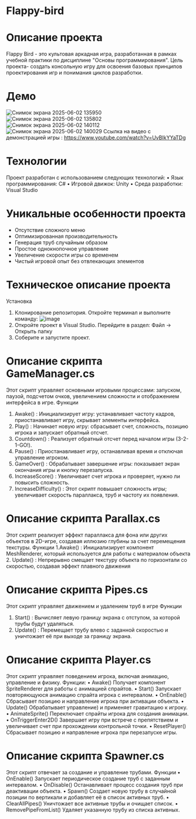 # Flappy-bird
# Описание проекта 
Flappy Bird - это культовая аркадная игра, разработанная в рамках учебной практики по дисциплине "Основы программирования". Цель проекта- создать консольную игру для освоения базовых принципов проектирования игр и понимания  циклов разработки.
# Демо 
![Снимок экрана 2025-06-02 135950](https://github.com/user-attachments/assets/d670b383-c920-43e6-a631-0c752dfe3f74)
![Снимок экрана 2025-06-02 135802](https://github.com/user-attachments/assets/283cb3b8-70b7-4c37-b82a-50f0e4981ecf)
![Снимок экрана 2025-06-02 140112](https://github.com/user-attachments/assets/7e0f474b-6f5c-4535-8762-be625764d19d)
![Снимок экрана 2025-06-02 140029](https://github.com/user-attachments/assets/875f5bef-a157-4e36-91dd-fcc2c878630a)
Ссылка на видео с демонстрацией игры : https://www.youtube.com/watch?v=UvBIkYYaTDg
# Технологии 
Проект разработан с использованием следующих технологий:
•	Язык программирования: C#
•	Игровой движок: Unity
•	Среда разработки: Visual Studio
# Уникальные особенности проекта 
- Отсутствие сложного меню
- Оптимизированная производительность
- Генерация труб случайным образом
- Простое однокнопочное управление
- Увеличение скорости игры со временем
- Чистый игровой опыт без отвлекающих элементов
# Техническое описание проекта 
Установка 
1. Клонирование репозитория.
Откройте терминал и выполните команду:
![image](https://github.com/user-attachments/assets/09c93471-852c-4cf7-bc84-a69e2956ceea)
2. Откройте проект в Visual Studio.
Перейдите в раздел:
Файл → Открыть папку
3. Соберите и запустите проект.
# Описание скрипта GameManager.cs
Этот скрипт управляет основными игровыми процессами: запуском, паузой, подсчетом очков, увеличением сложности и отображением интерфейса в игре.
Функции
1. Awake() : Инициализирует игру: устанавливает частоту кадров, приостанавливает игру, скрывает элементы интерфейса.
2. Play() : Начинает новую игру: сбрасывает счет, сложность, позицию игрока и запускает обратный отсчет.
3. Countdown() : Реализует обратный отсчет перед началом игры (3-2-1-GO!).
4. Pause() : 	Приостанавливает игру, останавливая время и отключая управление игроком.
5. GameOver() : Обрабатывает завершение игры: показывает экран окончания игры и кнопку перезапуска.
6. IncreaseScore() : Увеличивает счет игрока и проверяет, нужно ли повысить сложность.
7. IncreaseDifficulty() : Этот скрипт повышает сложность игры; увеличивает скорость параллакса, труб и частоту их появления.


# Описание скрипта Parallax.cs 
Этот скрипт реализует эффект параллакса для фона или других объектов в 2D-игре, создавая иллюзию глубины за счет перемещения текстуры.
Функции
1.Awake() : Инициализирует компонент MeshRenderer, который используется для работы с материалом объекта
2. Update() : Непрерывно смещает текстуру объекта по горизонтали со скоростью, создавая эффект плавного движения


# Описание скрипта Pipes.cs
Этот скрипт управляет движением и удалением труб в игре
Функции
1. Start() : Вычисляет левую границу экрана с отступом, за которой трубы будут удаляться.
2. Update() : Перемещает трубу влево с заданной скоростью и уничтожает её при выходе за границу экрана.

# Описание скрипта Player.cs
Этот скрипт управляет поведением игрока, включая анимацию, управление и физику.
Функции: 
• Awake()
Получает компонент SpriteRenderer для работы с анимацией спрайтов.
• Start()
Запускает повторяющуюся анимацию спрайта игрока с интервалом.
• OnEnable()
Сбрасывает позицию и направление игрока при активации объекта.
• Update()
Обрабатывает управление) и применяет гравитацию к игроку.
• AnimateSprite()
Переключает спрайты игрока для создания анимации.
• OnTriggerEnter2D()
Завершает игру при встрече с препятствием и увеличивает счет при прохождении контрольной точки.
• ResetPlayer()
Сбрасывает позицию и направление игрока при перезапуске игры.

# Описание скрипта Spawner.cs
Этот скрипт отвечает за создание и управление трубами. 
Функции
• OnEnable()
Запускает периодическое создание труб с заданным интервалом.
• OnDisable()
Останавливает процесс создания труб при деактивации объекта.
• Spawn()
Создает новую трубу в случайной позиции по вертикали и добавляет её в список активных труб.
• ClearAllPipes()
Уничтожает все активные трубы и очищает список.
• RemovePipeFromList()
Удаляет указанную трубу из списка активных.



